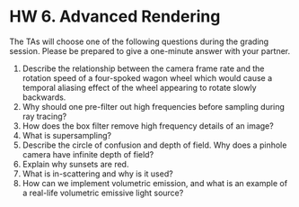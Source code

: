 # HW 6. Advanced Rendering

The TAs will choose one of the following questions during the grading session. Please
be prepared to give a one-minute answer with your partner.
1. Describe the relationship between the camera frame rate and the rotation speed of
a four-spoked wagon wheel which would cause a temporal aliasing effect of the
wheel appearing to rotate slowly backwards.
2. Why should one pre-filter out high frequencies before sampling during ray tracing?
3. How does the box filter remove high frequency details of an image?
4. What is supersampling?
5. Describe the circle of confusion and depth of field. Why does a pinhole camera
have infinite depth of field?
6. Explain why sunsets are red.
7. What is in-scattering and why is it used?
8. How can we implement volumetric emission, and what is an example of a real-life
volumetric emissive light source?